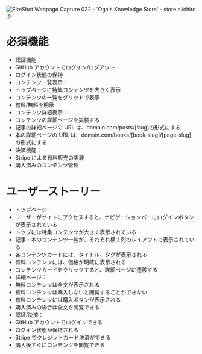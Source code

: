 ![FireShot Webpage Capture 022 - 'Oga's Knowledge Store' - store aiichiro jp](https://github.com/user-attachments/assets/5ba08f0b-57b1-4b64-8aff-daa316f823e7)

# 必須機能
- 認証機能：
- GitHub アカウントでログイン/ログアウト
- ログイン状態の保持
- コンテンツ一覧表示：
- トップページに特集コンテンツを大きく表示
- コンテンツの一覧をグリッドで表示
- 有料/無料を明示
- コンテンツ詳細表示：
- コンテンツの詳細ページを実装する
- 記事の詳細ページの URL は、domain.com/posts/[slug]の形式にする
- 本の詳細ページの URL は、domain.com/books/[book-slug]/[page-slug]の形式にする
- 決済機能：
- Stripe による有料販売の実装
- 購入済みのコンテンツ管理

# ユーザーストーリー
- トップページ：
 - ユーザーがサイトにアクセスすると、ナビゲーションバーにログインボタンが表示されている
 - トップには特集コンテンツが大きく表示されている
 - 記事・本のコンテンツ一覧が、それぞれ横１列のレイアウトで表示されている
 - 各コンテンツカードには、タイトル、タグが表示される
 - 有料コンテンツには、価格が明確に表示される
 - コンテンツカードをクリックすると、詳細ページに遷移する
- 詳細ページ：
 - 無料コンテンツは全文が表示される
 - 有料コンテンツは購入しないと閲覧することができない
 - 有料コンテンツには購入ボタンが表示される
 - 購入済みの場合は全文を閲覧できる
- 認証/決済：
 - GitHub アカウントでログインできる
 - ログイン状態が保持される
 - Stripe でクレジットカード決済ができる
 - 購入後すぐにコンテンツを閲覧できる
